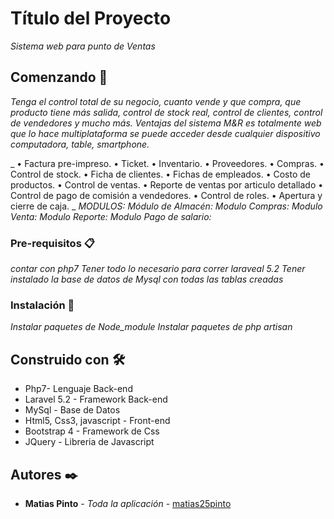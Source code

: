 # Título del Proyecto

_Sistema web para punto de Ventas_

## Comenzando 🚀

_Tenga el control total de su negocio, cuanto vende y que compra, que producto tiene más salida, control de stock real, control de clientes, control de vendedores y mucho más._
_Ventajas del sistema M&R es totalmente web que lo hace multiplataforma se puede acceder desde cualquier dispositivo computadora, table, smartphone._

_
    • Factura pre-impreso. 
    • Ticket. 
    • Inventario. 
    • Proveedores. 
    • Compras. 
    • Control de stock. 
    • Ficha de clientes. 
    • Fichas de empleados. 
    • Costo de productos. 
    • Control de ventas. 
    • Reporte de ventas por articulo detallado 
    •  Control de pago de comisión a vendedores. 
    • Control de roles. 
    • Apertura y cierre de caja. _
 _MODULOS:_
_Módulo de Almacén:_
_Modulo Compras:_
_Modulo Venta:_
_Modulo Reporte:_
_Modulo Pago de salario:_


### Pre-requisitos 📋

_contar con php7_
_Tener todo lo necesario para correr laraveal 5.2_
_Tener instalado la base de datos de Mysql con todas las tablas creadas_


### Instalación 🔧

_Instalar paquetes de Node_module_
_Instalar paquetes de php artisan_


## Construido con 🛠️


* Php7- Lenguaje Back-end
* Laravel 5.2 - Framework Back-end
* MySql - Base de Datos
* Html5, Css3, javascript - Front-end
* Bootstrap 4 - Framework de Css
* JQuery - Libreria de Javascript


## Autores ✒️

* **Matias Pinto** - *Toda la aplicación* - [matias25pinto](https://github.com/Matias25pinto)
